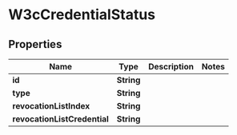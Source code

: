 # W3cCredentialStatus

## Properties

| Name                         | Type       | Description | Notes |
| ---------------------------- | ---------- | ----------- | ----- |
| **id**                       | **String** |             |       |
| **type**                     | **String** |             |       |
| **revocationListIndex**      | **String** |             |       |
| **revocationListCredential** | **String** |             |       |
